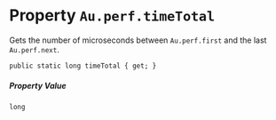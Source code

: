 # Property `Au.perf.timeTotal`

Gets the number of microseconds between `Au.perf.first` and the last `Au.perf.next`.

```
public static long timeTotal { get; }
```

##### Property Value

`long`